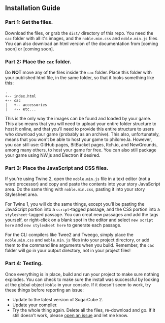 ## Installation Guide

### Part 1: Get the files.

Download the files, or grab the `dist/` directory of this repo.  You need the `cac` folder with all it's images, and the `noble.min.css` and `noble.min.js` files.  You can also download an html version of the documentation from [coming soon] or [coming soon].

### Part 2: Place the `cac` folder.

Do **NOT** move any of the files inside the `cac` folder.  Place this folder with your published html file, in the same folder, so that it looks something like this:

```
.
+-- index.html
+-- cac
|   +-- accessories
|   +-- etc...
```

This is the only way the images can be found and loaded by your game.  This also means that you will need to upload your entire folder structure to host it online, and that you'll need to provide this entire structure to users who download your game (probably as an archive).  This also, unfortunately, means that you won't be able to host your game to philome.la.  However, you can still use: GitHub pages, BitBucket pages, Itch.io, and NewGrounds, among many others, to host your game for free.  You can also still package your game using NW.js and Electron if desired.

### Part 3: Place the JavaScript and CSS files.

If you're using Twine 2, open the `noble.min.js` file in a text editor (not a word processor) and copy and paste the contents into your story JavaScript area.  Do the same thing with `noble.min.css`, pasting it into your story Stylesheet area.

For Twine 1, you will do the same things, except you'll be pasting the JavaScript portion into a `script`-tagged passage, and the CSS portion into a `stylesheet`-tagged passage.  You can creat new passages and add the tags yourself, or right-click on a blank spot in the editor and select `new script here` and `new stylesheet here` to generate each passage.

For the CLI compilers like Twee2 and Tweego, simply place the `noble.min.css` and `noble.min.js` files into your project directory, or add them to the command line arguments when you build.  Remember, the `cac` folder will go in your output directory, not in your project files!

### Part 4: Testing.

Once everything is in place, build and run your project to make sure nothing explodes.  You can check to make sure the install was successful by looking at the global object `Noble` in your console.  If it doesn't seem to work, try these things before reporting an issue:
* Update to the latest version of SugarCube 2.
* Update your compiler.
* Try the whole thing again.  Delete all the files, re-download and go.
If it still doesn't work, please [open an issue](https://github.com/ChapelR/noble-avatar-js/issues/new) and let me know.